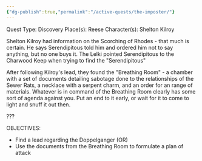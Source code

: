```yaml
---
{"dg-publish":true,"permalink":"/active-quests/the-imposter/"}
---
```


Quest Type: Discovery
Place(s): Reese
Character(s): Shelton Kilroy

Shelton Kilroy had information on the Scorching of Rhodes - that much is certain. He says Serendipitous told him and ordered him not to say anything, but no one buys it. The Lelki pointed Serendipitous to the Charwood Keep when trying to find the "Serendipitous"

After following Kilroy's lead, they found the "Breathing Room" - a chamber with a set of documents detailing sabotage done to the relationships of the Sewer Rats, a necklace with a serpent charm, and an order for an range of materials. Whatever is in command of the Breathing Room clearly has some sort of agenda against you. Put an end to it early, or wait for it to come to light and snuff it out then. 

???

OBJECTIVES:
- Find a lead regarding the Doppelganger
(OR)
- Use the documents from the Breathing Room to formulate a plan of attack